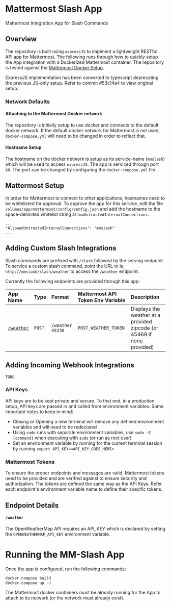 # Mattermost Slash App

Mattermost Integration App for Slash Commands

## Overview

The repository is built using `expressJS` to implment a lightweight RESTful API app for Mattermost. The following runs through how to quickly setup the App integration with a Dockerized Mattermost container. The repository is tested against the [Mattermost Docker Setup](https://github.com/mattermost/mattermost-docker).

ExpressJS implementation has been converted to typescript deprecating the previous JS-only setup. Refer to commit #53c14a4 to view original setup.

### Network Defaults

#### Attaching to the Mattermost Docker network

The repository is initially setup to use docker and connects to the default docker network. If the default docker network for Mattermost is not used, `docker-compose.yml` will need to be changed in order to reflect that.

#### Hostname Setup

The hostname on the docker network is setup as its service-name (`mmslash`) which will be used to access `expressJS`. The app is serviced through port `80`. The port can be changed by configuring the `docker-compose.yml` file.

## Mattermost Setup

In order for Mattermost to connect to other applications, hostnames need to be whitelisted for approval. To approve the app for this service, edit the file `volumes/app/mattermost/config/config.json` and add the hostname to the space-delimited whitelist string `AllowUntrustedInternalConnections`.

```
...
"AllowedUntrustedInternalConnections": "mmslash"
...
```

## Adding Custom Slash Integrations

Slash commands are prefixed with `/slash` followed by the serving endpoint. To service a custom slash command, point the URL to ie; `http://mmslash/slash/weather` to access the `/weather` endpoint.

Currently the following endpoints are provided through this app:

| App Name | Type | Format | Mattermost API Token Env Variable| Description |
|:---------------|:--------|:-----------|:-----------------------|:--------------|
| [`/weather`](#weather) | `POST` | `/weather 45250` | `POST_WEATHER_TOKEN` | Displays the weather at a provided zipcode (or 45469 if none provided) |

## Adding Incoming Webhook Integrations

```
TODO
```

### API Keys

API keys are to be kept private and secure. To that end, in a production setup, API keys are passed in and called from environment variables. Some important notes to keep in mind:

- Closing or Opening a new terminal will remove any defined environment variables and will need to be redeclared
- Using `sudo` runs with separate environment variables, use `sudo -E [command]` when executing with `sudo` (or run as root user)
- Set an environment variable by running for the current terminal session by running `export API_KEY=<API_KEY_GOES_HERE>`

### Mattermost Tokens

To ensure the proper endpoints and messages are valid, Mattermost tokens need to be provided and are verified against to ensure security and authorization. The tokens are defined the same way as the API Keys. Refer each endpoint's environment variable name to define their specific tokens.

## Endpoint Details

#### `/weather`

The OpenWeatherMap API requires an API_KEY which is declared by setting the `OPENWEATHERMAP_API_KEY` environment variable.

# Running the MM-Slash App

Once the app is configured, run the following commands:

```bash
docker-compose build
docker-compose up -d
```

The Mattermost docker containers must be already running for the App to attach to its network (or the network must already exist). 